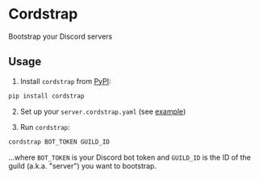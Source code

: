 # Cordstrap

Bootstrap your Discord servers

## Usage

1. Install `cordstrap` from [PyPI](https://pypi.org/project/cordstrap):

```sh
pip install cordstrap
```

2. Set up your `server.cordstrap.yaml` (see [example](./server.cordstrap.yaml))

3. Run `cordstrap`:

```sh
cordstrap BOT_TOKEN GUILD_ID
```

...where `BOT_TOKEN` is your Discord bot token and `GUILD_ID` is the ID of the
guild (a.k.a. "server") you want to bootstrap.
